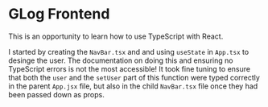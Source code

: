 # GLog Frontend

This is an opportunity to learn how to use TypeScript with React.

I started by creating the `NavBar.tsx` and and using `useState` in `App.tsx` to desinge the user. The documentation on doing this and ensuring no TypeScript errors is not the most accessible! It took fine tuning to ensure that both the `user` and the `setUser` part of this function were typed correctly in the parent `App.jsx` file, but also in the child `NavBar.tsx` file once they had been passed down as props.